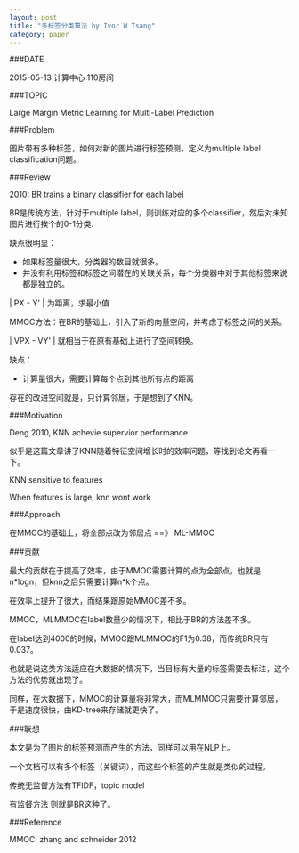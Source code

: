 ```yaml
---
layout: post
title: "多标签分类算法 by Ivor W Tsang"
category: paper
---
```


###DATE

2015-05-13 计算中心 110房间

###TOPIC

Large Margin Metric Learning for Multi-Label Prediction

###Problem

图片带有多种标签，如何对新的图片进行标签预测，定义为multiple label classification问题。

###Review

2010: BR trains a binary classifier for each label

BR是传统方法，针对于multiple label，则训练对应的多个classifier，然后对未知图片进行挨个的0-1分类.

缺点很明显：

* 如果标签量很大，分类器的数目就很多。
* 并没有利用标签和标签之间潜在的关联关系，每个分类器中对于其他标签来说都是独立的。

| PX - Y' | 为距离，求最小值


MMOC方法：在BR的基础上，引入了新的向量空间，并考虑了标签之间的关系。

| VPX - VY' | 就相当于在原有基础上进行了空间转换。

缺点：

* 计算量很大，需要计算每个点到其他所有点的距离

存在的改进空间就是，只计算邻居，于是想到了KNN。




###Motivation

Deng 2010, KNN achevie supervior performance

似乎是这篇文章讲了KNN随着特征空间增长时的效率问题，等找到论文再看一下。

KNN sensitive to features

When features is large, knn wont work

###Approach

在MMOC的基础上，将全部点改为邻居点 ==》 ML-MMOC


###贡献

最大的贡献在于提高了效率，由于MMOC需要计算的点为全部点，也就是n\*logn，但knn之后只需要计算n\*k个点。

在效率上提升了很大，而结果跟原始MMOC差不多。

MMOC，MLMMOC在label数量少的情况下，相比于BR的方法差不多。

在label达到4000的时候，MMOC跟MLMMOC的F1为0.38，而传统BR只有0.037。

也就是说这类方法适应在大数据的情况下，当目标有大量的标签需要去标注，这个方法的优势就出现了。

同样，在大数据下，MMOC的计算量将非常大，而MLMMOC只需要计算邻居，于是速度很快，由KD-tree来存储就更快了。

###联想

本文是为了图片的标签预测而产生的方法，同样可以用在NLP上。

一个文档可以有多个标签（关键词），而这些个标签的产生就是类似的过程。

传统无监督方法有TFIDF，topic model

有监督方法 则就是BR这种了。




###Reference

MMOC: zhang and schneider 2012

